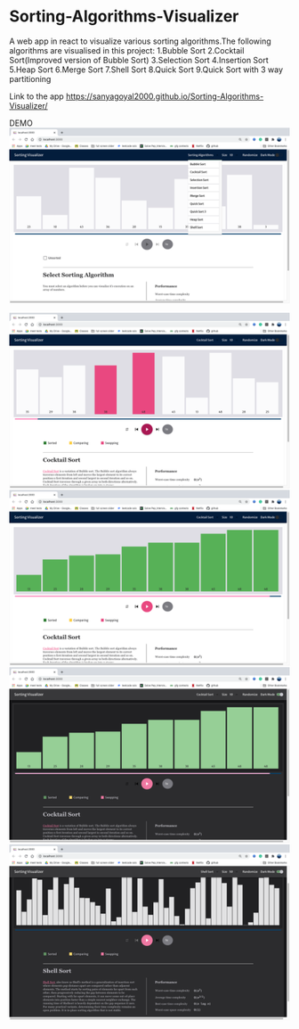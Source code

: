 # Sorting-Algorithms-Visualizer
A web app in react to visualize various sorting algorithms.The following algorithms are visualised in this project:
1.Bubble Sort
2.Cocktail Sort(Improved version of Bubble Sort)
3.Selection Sort
4.Insertion Sort
5.Heap Sort
6.Merge Sort
7.Shell Sort
8.Quick Sort
9.Quick Sort with 3 way partitioning

Link to the app
https://sanyagoyal2000.github.io/Sorting-Algorithms-Visualizer/

DEMO
![](ss/1.png)

![](ss/2.png)
![](ss/3.png)
![](ss/4.png)
![](ss/5.png)
